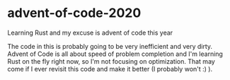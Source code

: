 # advent-of-code-2020
 Learning Rust and my excuse is advent of code this year

The code in this is probably going to be very inefficient and very dirty.  Advent of Code is all about speed of problem completion and I'm learning Rust on the fly right now, so I'm not focusing on optimization.  That may come if I ever revisit this code and make it better (I probably won't :) ).

